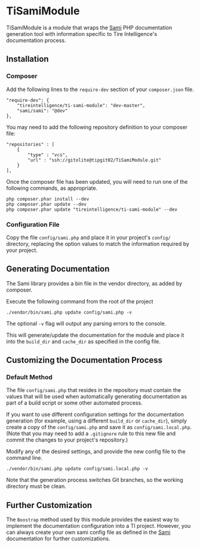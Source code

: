 # TiSamiModule

TiSamiModule is a module that wraps the [Sami](https://github.com/fabpot/Sami) PHP documentation generation tool with information specific to Tire Intelligence's documentation process.


## Installation

### Composer

Add the following lines to the `require-dev` section of your `composer.json` file.

	"require-dev": {
		"tireintelligence/ti-sami-module": "dev-master",
        "sami/sami": "@dev"
    },

You may need to add the following repository definition to your composer file:

	"repositories" : [
    	{
        	"type" : "vcs",
          	"url" : "ssh://gitolite@tipgit02/TiSamiModule.git"
      	}
    ],

Once the composer file has been updated, you will need to run one of the following commands, as appropriate.

	php composer.phar install --dev
	php composer.phar update --dev
	php composer.phar update "tireintelligence/ti-sami-module" --dev

### Configuration File
	
Copy the file `config/sami.php` and place it in your project's `config/` directory, replacing the option values to match the information required by your project.


## Generating Documentation

The Sami library provides a bin file in the vendor directory, as added by composer.

Execute the following command from the root of the project

	./vendor/bin/sami.php update config/sami.php -v
	
The optional `-v` flag will output any parsing errors to the console.

This will generate/update the documentation for the module and place it into the `build_dir` and `cache_dir` as specified in the config file.

## Customizing the Documentation Process

### Default Method

The file `config/sami.php` that resides in the repository must contain the values that will be used when automatically generating documentation as part of a build script or some other automated process.

If you want to use different configuration settings for the documentation generation (for example, using a different `build_dir` or `cache_dir`), simply create a copy of the `config/sami.php` and save it as `config/sami.local.php`.  (Note that you may need to add a `.gitignore` rule to this new file and commit the changes to your project's repository.) 

Modify any of the desired settings, and provide the new config file to the command line.

	./vendor/bin/sami.php update config/sami.local.php -v

Note that the generation process switches Git branches, so the working directory must be clean.

## Further Customization

The `Boostrap` method used by this module provides the easiest way to implement the documentation configuration into a TI project.  However, you can always create your own sami config file as defined in the [Sami](https://github.com/fabpot/Sami) documentation for further customizations.

